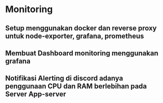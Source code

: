 # Monitoring

## Setup menggunakan docker dan reverse proxy untuk node-exporter, grafana, prometheus  


## Membuat Dashboard monitoring menggunakan grafana

## Notifikasi Alerting di discord adanya penggunaan CPU dan RAM berlebihan pada Server App-server  


